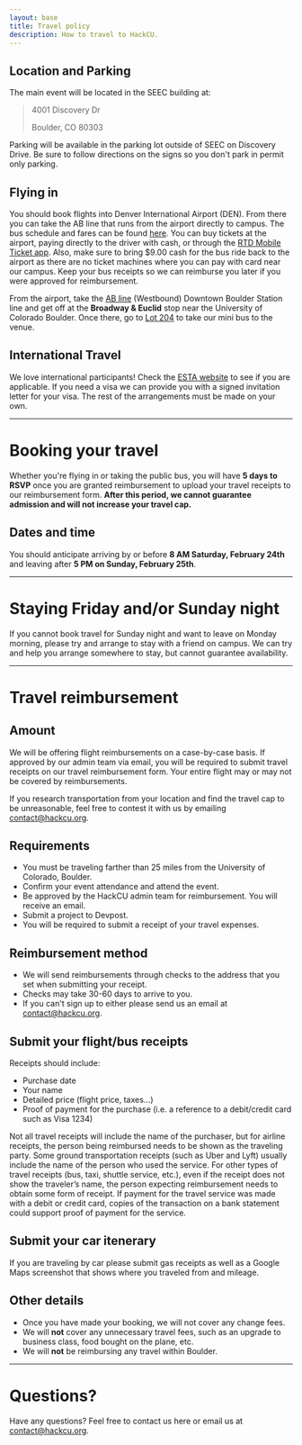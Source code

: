 ```yaml
---
layout: base
title: Travel policy
description: How to travel to HackCU.
---
```


## Location and Parking

The main event will be located in the SEEC building at:

> 4001 Discovery Dr
>
> Boulder, CO 80303

Parking will be available in the parking lot outside of SEEC on Discovery Drive. Be sure to follow directions on the signs so you don't park in permit only parking.

## Flying in

You should book flights into Denver International Airport (DEN). From there you can take the AB line that runs from the airport directly to campus. The bus schedule and fares can be found [here](http://www3.rtd-denver.com/schedules/getSchedule.action?routeId=AB). You can buy tickets at the airport, paying directly to the driver with cash, or through the [RTD Mobile Ticket app](http://www.rtd-denver.com/mobileticket.shtml). Also, make sure to bring $9.00 cash for the bus ride back to the airport as there are no ticket machines where you can pay with card near our campus. Keep your bus receipts so we can reimburse you later if you were approved for reimbursement.

From the airport, take the [AB line](http://www3.rtd-denver.com/schedules/getSchedule.action?runboardId=2431&routeId=AB&routeType=9&&direction=W-Bound&serviceType=1#day) (Westbound) Downtown Boulder Station line and get off at the **Broadway & Euclid** stop near the University of Colorado Boulder. Once there, go to [Lot 204](https://goo.gl/maps/qT5msk6QzBL2) to take our mini bus to the venue.

## International Travel

We love international participants! Check the [ESTA website](https://esta.cbp.dhs.gov/esta/) to see if you are applicable. If you need a visa we can provide you with a signed invitation letter for your visa. The rest of the arrangements must be made on your own.

---

# Booking your travel

Whether you're flying in or taking the public bus, you will have **5 days to RSVP** once you are granted reimbursement to upload your travel receipts to our reimbursement form. **After this period, we cannot guarantee admission and will not increase your travel cap.**

## Dates and time

You should anticipate arriving by or before **8 AM Saturday, February 24th** and leaving after **5 PM on Sunday, February 25th**.

---

# Staying Friday and/or Sunday night

If you cannot book travel for Sunday night and want to leave on Monday morning, please try and arrange to stay with a friend on campus. We can try and help you arrange somewhere to stay, but cannot guarantee availability.

---

# Travel reimbursement

## Amount

We will be offering flight reimbursements on a case-by-case basis. If approved by our admin team via email, you will be required to submit travel receipts on our travel reimbursement form. Your entire flight may or may not be covered by reimbursements.

If you research transportation from your location and find the travel cap to be unreasonable, feel free to contest it with us by emailing [contact@hackcu.org](mailto:contact@hackcu.org).

## Requirements

- You must be traveling farther than 25 miles from the University of Colorado, Boulder.
- Confirm your event attendance and attend the event.
- Be approved by the HackCU admin team for reimbursement. You will receive an email.
- Submit a project to Devpost.
- You will be required to submit a receipt of your travel expenses.

## Reimbursement method

- We will send reimbursements through checks to the address that you set when submitting your receipt.
- Checks may take 30-60 days to arrive to you.
- If you can't sign up to either please send us an email at [contact@hackcu.org](mailto:contact@hackcu.org).

## Submit your flight/bus receipts

Receipts should include:

- Purchase date
- Your name
- Detailed price (flight price, taxes...)
- Proof of payment for the purchase (i.e. a reference to a debit/credit card such as Visa 1234)

Not all travel receipts will include the name of the purchaser, but for airline receipts, the person being reimbursed needs to be shown as the traveling party. Some ground transportation receipts (such as Uber and Lyft) usually include the name of the person who used the service. For other types of travel receipts (bus, taxi, shuttle service, etc.), even if the receipt does not show the traveler’s name, the person expecting reimbursement needs to obtain some form of receipt. If payment for the travel service was made with a debit or credit card, copies of the transaction on a bank statement could support proof of payment for the service.

## Submit your car itenerary

If you are traveling by car please submit gas receipts as well as a Google Maps screenshot that shows where you traveled from and mileage.

## Other details

- Once you have made your booking, we will not cover any change fees.
- We will **not** cover any unnecessary travel fees, such as an upgrade to business class, food bought on the plane, etc.
- We will **not** be reimbursing any travel within Boulder.

---

# Questions?

Have any questions? Feel free to contact us here or email us at [contact@hackcu.org](mailto:contact@hackcu.org).
